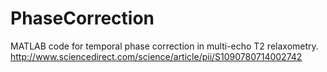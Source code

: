 PhaseCorrection
===============

MATLAB code for temporal phase correction in multi-echo T2 relaxometry.
http://www.sciencedirect.com/science/article/pii/S1090780714002742
